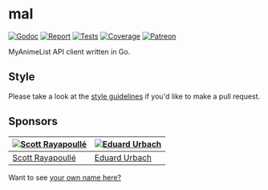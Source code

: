 # mal

[![Godoc][godoc-image]][godoc-url]
[![Report][report-image]][report-url]
[![Tests][tests-image]][tests-url]
[![Coverage][coverage-image]][coverage-url]
[![Patreon][patreon-image]][patreon-url]

MyAnimeList API client written in Go.

## Style

Please take a look at the [style guidelines](https://github.com/akyoto/quality/blob/master/STYLE.md) if you'd like to make a pull request.

## Sponsors

| [![Scott Rayapoullé](https://avatars3.githubusercontent.com/u/11772084?s=70&v=4)](https://github.com/soulcramer) | [![Eduard Urbach](https://avatars2.githubusercontent.com/u/438936?s=70&v=4)](https://twitter.com/eduardurbach) |
| --- | --- |
| [Scott Rayapoullé](https://github.com/soulcramer) | [Eduard Urbach](https://eduardurbach.com) |

Want to see [your own name here?](https://www.patreon.com/eduardurbach)

[godoc-image]: https://godoc.org/github.com/animenotifier/mal?status.svg
[godoc-url]: https://godoc.org/github.com/animenotifier/mal
[report-image]: https://goreportcard.com/badge/github.com/animenotifier/mal
[report-url]: https://goreportcard.com/report/github.com/animenotifier/mal
[tests-image]: https://cloud.drone.io/api/badges/animenotifier/mal/status.svg
[tests-url]: https://cloud.drone.io/animenotifier/mal
[coverage-image]: https://codecov.io/gh/animenotifier/mal/graph/badge.svg
[coverage-url]: https://codecov.io/gh/animenotifier/mal
[patreon-image]: https://img.shields.io/badge/patreon-donate-green.svg
[patreon-url]: https://www.patreon.com/eduardurbach
